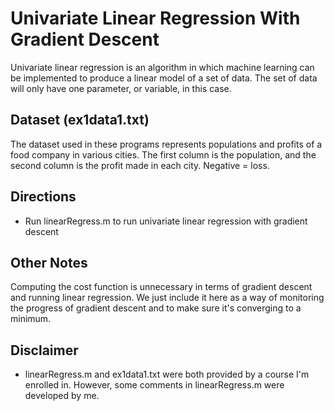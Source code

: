 # Univariate Linear Regression With Gradient Descent
Univariate linear regression is an algorithm in which machine learning can be implemented to produce a linear model of a set of data. The set of data will only have one parameter, or variable, in this case.

## Dataset (ex1data1.txt)
The dataset used in these programs represents populations and profits of a food company in various cities. The first column is the population, and the second column is the profit made in each city. Negative = loss.

## Directions
* Run linearRegress.m to run univariate linear regression with gradient descent 

## Other Notes
Computing the cost function is unnecessary in terms of gradient descent and running linear regression. We just include it here as a way of monitoring the progress of gradient descent and to make sure it's converging to a minimum. 

## Disclaimer
* linearRegress.m and ex1data1.txt were both provided by a course I'm enrolled in. However, some comments in linearRegress.m were developed by me.
